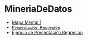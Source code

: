 # MineriaDeDatos

- [Mapa Mental 1](https://github.com/sofiarosalesg/MineriaDeDatos/blob/master/MapaMental_1_1799219.pdf)
- [Presentación Regresión](https://github.com/valerianavarro99/Mineria_De_Datos/blob/master/Presentaci%C3%B3n_Regresi%C3%B3n_002.pdf)
- [Ejericio de Presentación Regresión](https://github.com/valerianavarro99/Mineria_De_Datos/blob/master/EjercicioPresentaci%C3%B3n_Regresi%C3%B3n_002.pdf)
